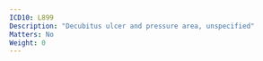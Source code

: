 ```yaml
---
ICD10: L899
Description: "Decubitus ulcer and pressure area, unspecified"
Matters: No
Weight: 0
---
```

